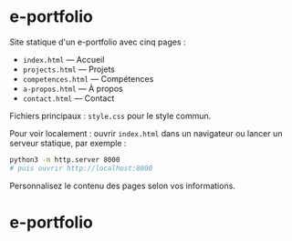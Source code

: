 # e-portfolio

Site statique d'un e-portfolio avec cinq pages :

- `index.html` — Accueil
- `projects.html` — Projets
- `competences.html` — Compétences
- `a-propos.html` — À propos
- `contact.html` — Contact

Fichiers principaux : `style.css` pour le style commun.

Pour voir localement : ouvrir `index.html` dans un navigateur ou lancer un serveur statique, par exemple :

```bash
python3 -m http.server 8000
# puis ouvrir http://localhost:8000
```

Personnalisez le contenu des pages selon vos informations.
# e-portfolio